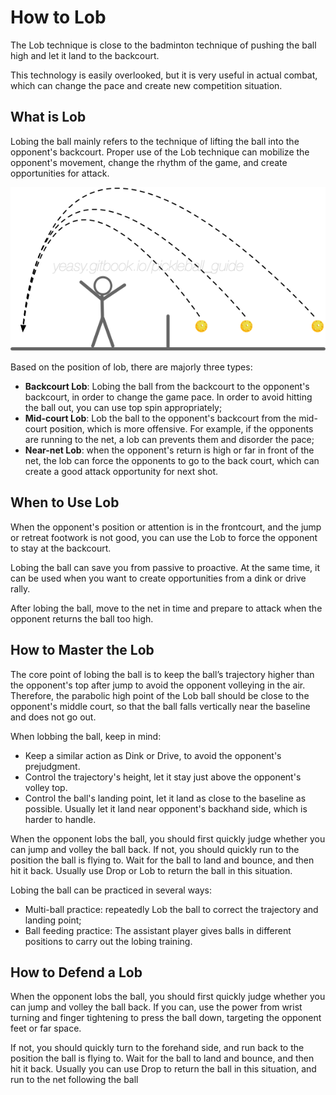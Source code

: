 # How to Lob

The Lob technique is close to the badminton technique of pushing the ball high and let it land to the backcourt.

This technology is easily overlooked, but it is very useful in actual combat, which can change the pace and create new competition situation.

## What is Lob

Lobing the ball mainly refers to the technique of lifting the ball into the opponent's backcourt. Proper use of the Lob technique can mobilize the opponent's movement, change the rhythm of the game, and create opportunities for attack.

![Lob Trajectories](_images/lob-trajectory.png)

Based on the position of lob, there are majorly three types:

* **Backcourt Lob**: Lobing the ball from the backcourt to the opponent's backcourt, in order to change the game pace. In order to avoid hitting the ball out, you can use top spin appropriately;
* **Mid-court Lob**: Lob the ball to the opponent's backcourt from the mid-court position, which is more offensive. For example, if the opponents are running to the net, a lob can prevents them and disorder the pace;
* **Near-net Lob**: when the opponent's return is high or far in front of the net, the lob can force the opponents to go to the back court, which can create a good attack opportunity for next shot.


## When to Use Lob

When the opponent's position or attention is in the frontcourt, and the jump or retreat footwork is not good, you can use the Lob to force the opponent to stay at the backcourt.

Lobing the ball can save you from passive to proactive. At the same time, it can be used when you want to create opportunities from a dink or drive rally.

After lobing the ball, move to the net in time and prepare to attack when the opponent returns the ball too high.

## How to Master the Lob

The core point of lobing the ball is to keep the ball’s trajectory higher than the opponent's top after jump to avoid the opponent volleying in the air. Therefore, the parabolic high point of the Lob ball should be close to the opponent's middle court, so that the ball falls vertically near the baseline and does not go out.

When lobbing the ball, keep in mind:

* Keep a similar action as Dink or Drive, to avoid the opponent's prejudgment.
* Control the trajectory's height, let it stay just above the opponent's volley top.
* Control the ball's landing point, let it land as close to the baseline as possible. Usually let it land near opponent's backhand side, which is harder to handle.

When the opponent lobs the ball, you should first quickly judge whether you can jump and volley the ball back. If not, you should quickly run to the position the ball is flying to. Wait for the ball to land and bounce, and then hit it back. Usually use Drop or Lob to return the ball in this situation.

Lobing the ball can be practiced in several ways:

* Multi-ball practice: repeatedly Lob the ball to correct the trajectory and landing point;
* Ball feeding practice: The assistant player gives balls in different positions to carry out the lobing training.

## How to Defend a Lob
When the opponent lobs the ball, you should first quickly judge whether you can jump and volley the ball back. If you can, use the power from wrist turning and finger tightening to press the ball down, targeting the opponent feet or far space.

If not, you should quickly turn to the forehand side, and run back to the position the ball is flying to. Wait for the ball to land and bounce, and then hit it back. Usually you can use Drop to return the ball in this situation, and run to the net following the ball
